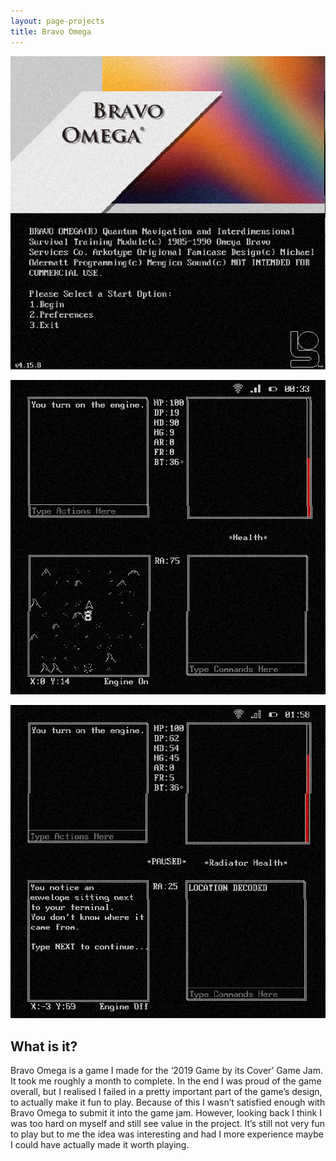 ```yaml
---
layout: page-projects
title: Bravo Omega
---
```


![Title Screen](/assets/Bravo_Omega_Screenshot_1.png)

![Gameplay](/assets/Bravo_Omega_Screenshot_2.png)

![Gameplay](/assets/Bravo_Omega_Screenshot_3.png)

## What is it?
Bravo Omega is a game I made for the ‘2019 Game by its Cover’ Game Jam. It took me roughly a month to complete. In the end I was proud of the game overall, but I realised I failed in a pretty important part of the game’s design, to actually make it fun to play. Because of this I wasn’t satisfied enough with Bravo Omega to submit it into the game jam. However, looking back I think I was too hard on myself and still see value in the project. It’s still not very fun to play but to me the idea was interesting and had I more experience maybe I could have actually made it worth playing.
